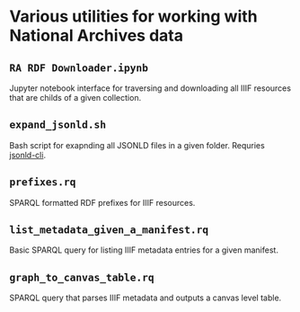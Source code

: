 # Various utilities for working with National Archives data

## `RA RDF Downloader.ipynb`

Jupyter notebook interface for traversing and downloading all IIIF resources that are childs of a given collection.

## `expand_jsonld.sh`

Bash script for exapnding all JSONLD files in a given folder. Requries [jsonld-cli](https://github.com/digitalbazaar/jsonld-cli).

## `prefixes.rq`

SPARQL formatted RDF prefixes for IIIF resources.

## `list_metadata_given_a_manifest.rq`

Basic SPARQL query for listing IIIF metadata entries for a given manifest.

## `graph_to_canvas_table.rq`

SPARQL query that parses IIIF metadata and outputs a canvas level table.
 
